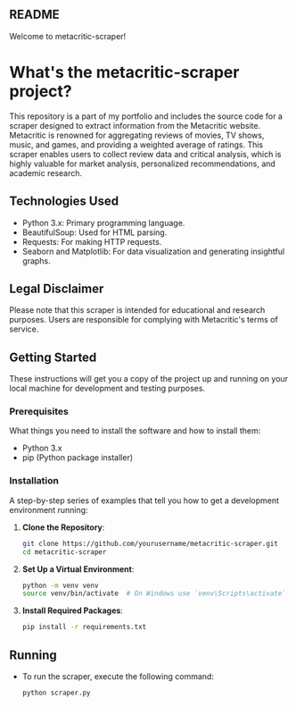 ## README
Welcome to metacritic-scraper!

# What's the metacritic-scraper project?

This repository is a part of my portfolio and includes the source code for a scraper designed to extract information from the Metacritic website. Metacritic is renowned for aggregating reviews of movies, TV shows, music, and games, and providing a weighted average of ratings. This scraper enables users to collect review data and critical analysis, which is highly valuable for market analysis, personalized recommendations, and academic research.

## Technologies Used

- Python 3.x: Primary programming language.
- BeautifulSoup: Used for HTML parsing.
- Requests: For making HTTP requests.
- Seaborn and Matplotlib: For data visualization and generating insightful graphs.

## Legal Disclaimer

Please note that this scraper is intended for educational and research purposes. Users are responsible for complying with Metacritic's terms of service.

## Getting Started

These instructions will get you a copy of the project up and running on your local machine for development and testing purposes.

### Prerequisites

What things you need to install the software and how to install them:

- Python 3.x
- pip (Python package installer)

### Installation

A step-by-step series of examples that tell you how to get a development environment running:

1. **Clone the Repository**: 

    ```bash
    git clone https://github.com/yourusername/metacritic-scraper.git
    cd metacritic-scraper
    ```

2. **Set Up a Virtual Environment**:

    ```bash
    python -m venv venv
    source venv/bin/activate  # On Windows use `venv\Scripts\activate`
    ```

3. **Install Required Packages**:

    ```bash
    pip install -r requirements.txt
    ```

## Running

- To run the scraper, execute the following command:

    ```bash
    python scraper.py
    ```
    
